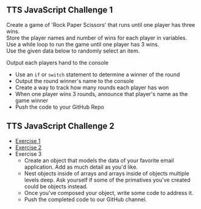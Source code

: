 ## TTS JavaScript Challenge 1

Create a game of 'Rock Paper Scissors' that runs until one player has three wins.  
Store the player names and number of wins for each player in variables.  
Use a while loop to run the game until one player has 3 wins.  
Use the given data below to randomly select an item.  

Output each players hand to the console
 - Use an `if` or `switch` statement to determine a winner of the round
 - Output the round winner's name to the console
 - Create a way to track how many rounds each player has won
 - When one player wins 3 rounds, announce that player's name as the game winner
 - Push the code to your GitHub Repo

## TTS JavaScript Challenge 2

- [Exercise 1](https://github.com/ttsJavaScriptAppDevelopmentSummer16/classNotes/blob/master/Lesson%2002%20-%20Data%20Structures%20-%20Arrays%20&%20Objects.md#exercise-1)
- [Exercise 2](https://github.com/ttsJavaScriptAppDevelopmentSummer16/classNotes/blob/master/Lesson%2002%20-%20Data%20Structures%20-%20Arrays%20%26%20Objects.md#exercise-addressing-objects)  
- Exercise 3
  - Create an object that models the data of your favorite email application. Add as much detail as you'd like. 
  - Nest objects inside of arrays and arrays inside of objects multiple levels deep. Ask yourself if some of the primatives you've created could be objects instead. 
  - Once you've composed your object, write some code to address it.
  - Push the completed code to our GitHub channel.